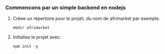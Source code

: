 ### Commencons par un simple backend en nodejs  

1. Créee un répertoire pour le projet, du nom de afrimarket par exemple.
   ```
   mkdir afrimarket
   ```
3. Initialise le projet avec:
   ```
   npm init -y
   ```
   

